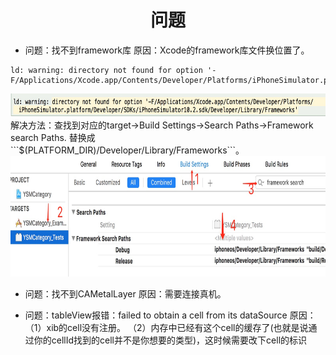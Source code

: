 #  <center>问题</center>
- 问题：找不到framework库
  原因：Xcode的framework库文件换位置了。
```
ld: warning: directory not found for option '-F/Applications/Xcode.app/Contents/Developer/Platforms/iPhoneSimulator.platform/Developer/SDKs/iPhoneSimulator10.2.sdk/Developer/Library/Frameworks'
```
<img src="./images/找不到framework.png" width = "695" height = "37" alt="图片名称">
解决方法：查找到对应的target->Build Settings->Search Paths->Framework search Paths. 替换成```$(PLATFORM_DIR)/Developer/Library/Frameworks```。
<img src="./images/解决方案.png" width = "801" height = "193" alt="图片名称">

- 问题：找不到CAMetalLayer
  原因：需要连接真机。

- 问题：tableView报错：failed to obtain a cell from its dataSource
  原因：（1）xib的cell没有注册。 （2）内存中已经有这个cell的缓存了(也就是说通过你的cellId找到的cell并不是你想要的类型)，这时候需要改下cell的标识

